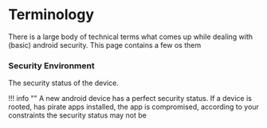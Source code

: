 # Terminology

There is a large body of technical terms what comes up while dealing with (basic) android security.
This page contains a few os them

### Security Environment
The security status of the device.

!!! info ""
	A new android device has a perfect security status.
	If a device is rooted, has pirate apps installed, the app is compromised, according to your constraints the security status may not be 


